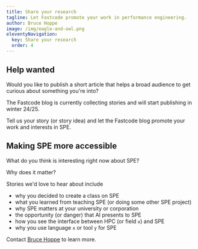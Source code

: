 ```yaml
---
title: Share your research
tagline: Let Fastcode promote your work in performance engineering.
author: Bruce Hoppe
image: /img/eagle-and-owl.png
eleventyNavigation:
  key: Share your research
  order: 4
---
```


## Help wanted

Would you like to publish a short article that helps a broad audience to get curious about something you're into?

The Fastcode blog is currently collecting stories and will start publishing in winter 24/25.

Tell us your story (or story idea) and let the Fastcode blog promote your work and interests in SPE. 

## Making SPE more accessible

What do you think is interesting right now about SPE? 

Why does it matter? 

Stories we'd love to hear about include
* why you decided to create a class on SPE
* what you learned from teaching SPE (or doing some other SPE project)
* why SPE matters at your university or corporation
* the opportunity (or danger) that AI presents to SPE
* how you see the interface between HPC (or field `x`) and SPE
* why you use language `x` or tool `y` for SPE

Contact [Bruce Hoppe](mailto:behoppe@mit.edu) to learn more.
 